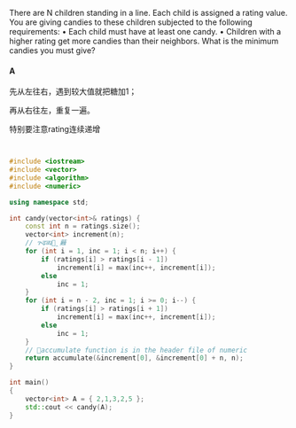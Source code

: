 There are N children standing in a line. Each child is assigned a rating value.
You are giving candies to these children subjected to the following requirements:
• Each child must have at least one candy.
• Children with a higher rating get more candies than their neighbors.
What is the minimum candies you must give? 

#### A

先从左往右，遇到较大值就把糖加1；

再从右往左，重复一遍。

特别要注意rating连续递增



```C++


#include <iostream>
#include <vector>
#include <algorithm>
#include <numeric>

using namespace std;

int candy(vector<int>& ratings) {
    const int n = ratings.size();
    vector<int> increment(n);
    // ጕढळរ᣾̯䕼
    for (int i = 1, inc = 1; i < n; i++) {
        if (ratings[i] > ratings[i - 1])
            increment[i] = max(inc++, increment[i]);
        else
            inc = 1;
    }
    for (int i = n - 2, inc = 1; i >= 0; i--) {
        if (ratings[i] > ratings[i + 1])
            increment[i] = max(inc++, increment[i]);
        else
            inc = 1;
    }
    // ໺accumulate function is in the header file of numeric
    return accumulate(&increment[0], &increment[0] + n, n);
}

int main()
{
    vector<int> A = { 2,1,3,2,5 };
    std::cout << candy(A);
}


```





